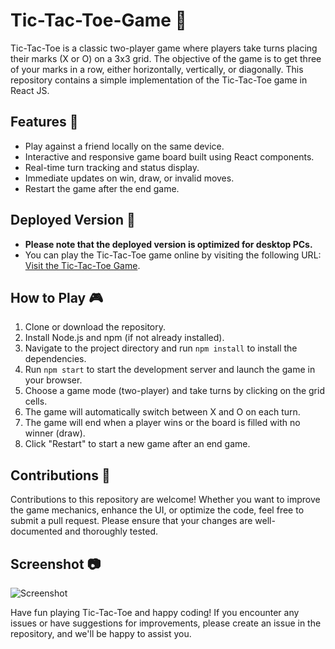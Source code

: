# Tic-Tac-Toe-Game  :game_die:

Tic-Tac-Toe is a classic two-player game where players take turns placing their marks (X or O) on a 3x3 grid. The objective of the game is to get three of your marks in a row, either horizontally, vertically, or diagonally. This repository contains a simple implementation of the Tic-Tac-Toe game in React JS.

## Features :star2:

- Play against a friend locally on the same device.
- Interactive and responsive game board built using React components.
- Real-time turn tracking and status display.
- Immediate updates on win, draw, or invalid moves.
- Restart the game after the end game.

## Deployed Version :rocket:

- **Please note that the deployed version is optimized for desktop PCs.**
- You can play the Tic-Tac-Toe game online by visiting the following URL: [Visit the Tic-Tac-Toe Game](https://tic-tac-toe-game-91fd3.web.app/).

## How to Play :video_game:

1. Clone or download the repository.
2. Install Node.js and npm (if not already installed).
3. Navigate to the project directory and run `npm install` to install the dependencies.
4. Run `npm start` to start the development server and launch the game in your browser.
5. Choose a game mode (two-player) and take turns by clicking on the grid cells.
6. The game will automatically switch between X and O on each turn.
7. The game will end when a player wins or the board is filled with no winner (draw).
8. Click "Restart" to start a new game after an end game.

## Contributions :raised_hands:

Contributions to this repository are welcome! Whether you want to improve the game mechanics, enhance the UI, or optimize the code, feel free to submit a pull request. Please ensure that your changes are well-documented and thoroughly tested.

## Screenshot :camera:

![Screenshot](https://github.com/virugama/Tic-Tac-Toe_Game/assets/89926772/dcb31e01-bfab-42ce-b13e-c05506ab6bb8)

Have fun playing Tic-Tac-Toe and happy coding! If you encounter any issues or have suggestions for improvements, please create an issue in the repository, and we'll be happy to assist you.
